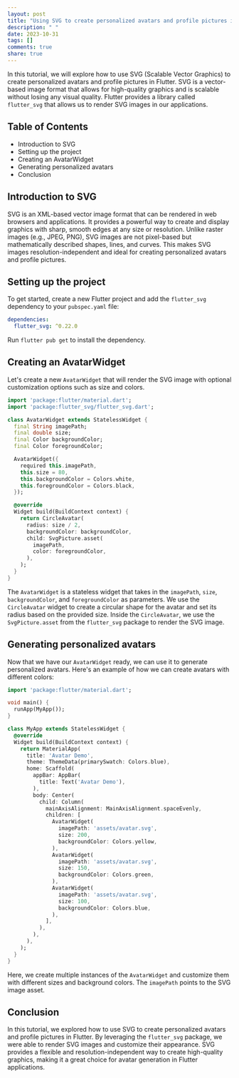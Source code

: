```yaml
---
layout: post
title: "Using SVG to create personalized avatars and profile pictures in Flutter"
description: " "
date: 2023-10-31
tags: []
comments: true
share: true
---
```


In this tutorial, we will explore how to use SVG (Scalable Vector Graphics) to create personalized avatars and profile pictures in Flutter. SVG is a vector-based image format that allows for high-quality graphics and is scalable without losing any visual quality. Flutter provides a library called `flutter_svg` that allows us to render SVG images in our applications.

## Table of Contents

- Introduction to SVG
- Setting up the project
- Creating an AvatarWidget
- Generating personalized avatars
- Conclusion

## Introduction to SVG

SVG is an XML-based vector image format that can be rendered in web browsers and applications. It provides a powerful way to create and display graphics with sharp, smooth edges at any size or resolution. Unlike raster images (e.g., JPEG, PNG), SVG images are not pixel-based but mathematically described shapes, lines, and curves. This makes SVG images resolution-independent and ideal for creating personalized avatars and profile pictures.

## Setting up the project

To get started, create a new Flutter project and add the `flutter_svg` dependency to your `pubspec.yaml` file:

```yaml
dependencies:
  flutter_svg: ^0.22.0
```

Run `flutter pub get` to install the dependency.

## Creating an AvatarWidget

Let's create a new `AvatarWidget` that will render the SVG image with optional customization options such as size and colors. 

```dart
import 'package:flutter/material.dart';
import 'package:flutter_svg/flutter_svg.dart';

class AvatarWidget extends StatelessWidget {
  final String imagePath;
  final double size;
  final Color backgroundColor;
  final Color foregroundColor;

  AvatarWidget({
    required this.imagePath,
    this.size = 80,
    this.backgroundColor = Colors.white,
    this.foregroundColor = Colors.black,
  });

  @override
  Widget build(BuildContext context) {
    return CircleAvatar(
      radius: size / 2,
      backgroundColor: backgroundColor,
      child: SvgPicture.asset(
        imagePath,
        color: foregroundColor,
      ),
    );
  }
}
```

The `AvatarWidget` is a stateless widget that takes in the `imagePath`, `size`, `backgroundColor`, and `foregroundColor` as parameters. We use the `CircleAvatar` widget to create a circular shape for the avatar and set its radius based on the provided size. Inside the `CircleAvatar`, we use the `SvgPicture.asset` from the `flutter_svg` package to render the SVG image.

## Generating personalized avatars

Now that we have our `AvatarWidget` ready, we can use it to generate personalized avatars. Here's an example of how we can create avatars with different colors:

```dart
import 'package:flutter/material.dart';

void main() {
  runApp(MyApp());
}

class MyApp extends StatelessWidget {
  @override
  Widget build(BuildContext context) {
    return MaterialApp(
      title: 'Avatar Demo',
      theme: ThemeData(primarySwatch: Colors.blue),
      home: Scaffold(
        appBar: AppBar(
          title: Text('Avatar Demo'),
        ),
        body: Center(
          child: Column(
            mainAxisAlignment: MainAxisAlignment.spaceEvenly,
            children: [
              AvatarWidget(
                imagePath: 'assets/avatar.svg',
                size: 200,
                backgroundColor: Colors.yellow,
              ),
              AvatarWidget(
                imagePath: 'assets/avatar.svg',
                size: 150,
                backgroundColor: Colors.green,
              ),
              AvatarWidget(
                imagePath: 'assets/avatar.svg',
                size: 100,
                backgroundColor: Colors.blue,
              ),
            ],
          ),
        ),
      ),
    );
  }
}
```

Here, we create multiple instances of the `AvatarWidget` and customize them with different sizes and background colors. The `imagePath` points to the SVG image asset.

## Conclusion

In this tutorial, we explored how to use SVG to create personalized avatars and profile pictures in Flutter. By leveraging the `flutter_svg` package, we were able to render SVG images and customize their appearance. SVG provides a flexible and resolution-independent way to create high-quality graphics, making it a great choice for avatar generation in Flutter applications.